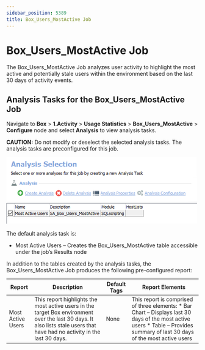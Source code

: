 ```yaml
---
sidebar_position: 5389
title: Box_Users_MostActive Job
---
```


# Box\_Users\_MostActive Job

The Box\_Users\_MostActive Job analyzes user activity to highlight the most active and potentially stale users within the environment based on the last 30 days of activity events.

## Analysis Tasks for the Box\_Users\_MostActive Job

Navigate to **Box** > **1.Activity** > **Usage Statistics** > **Box\_Users\_MostActive** > **Configure** node and select **Analysis** to view analysis tasks.

**CAUTION:** Do not modify or deselect the selected analysis tasks. The analysis tasks are preconfigured for this job.

![Analysis Tasks for the Box_Users_MostActive Job](../../../../../../../../static/images/AccessAnalyzer_12.0/Content/Resources/Images/EnterpriseAuditor/Solutions/Box/Activity/UsageStatistics/UsersMostActiveAnalysis.png "Analysis Tasks for the Box_Users_MostActive Job")

The default analysis task is:

* Most Active Users – Creates the Box\_Users\_MostActive table accessible under the job’s Results node

In addition to the tables created by the analysis tasks, the Box\_Users\_MostActive Job produces the following pre-configured report:

| Report | Description | Default Tags | Report Elements |
| --- | --- | --- | --- |
| Most Active Users | This report highlights the most active users in the target Box environment over the last 30 days. It also lists stale users that have had no activity in the last 30 days. | None | This report is comprised of three elements:   * Bar Chart – Displays last 30 days of the most active users * Table – Provides summary of last 30 days of the most active users |